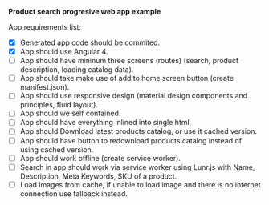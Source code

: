 __Product search progresive web app example__

App requirements list:
- [X] Generated app code should be commited.
- [X] App should use Angular 4.
- [ ] App should have mininum three screens (routes) (search, product description, loading catalog data).
- [ ] App should take make use of add to home screen button (create manifest.json).
- [ ] App should use responsive design (material design components and principles, fluid layout).
- [ ] App should we self contained.
- [ ] App should have everything inlined into single html.
- [ ] App should Download latest products catalog, or use it cached version.
- [ ] App should have button to redownload products catalog instead of using cached version.
- [ ] App should work offline (create service worker).
- [ ] Search in app should work via service worker using Lunr.js with Name, Description, Meta Keywords, SKU of a product.
- [ ] Load images from cache, if unable to load image and there is no internet connection use fallback instead.
